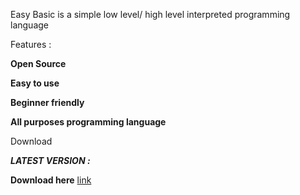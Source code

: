 
 
Easy Basic is a simple low level/ high level interpreted programming language

Features : 

 **Open Source**

 **Easy to use**

 **Beginner friendly**

 **All purposes programming language**
 
 Download

***LATEST VERSION :***


**Download here** [link](https://github.com/EzSoftwares/EBL-Easy-Basic-Language-)
```
